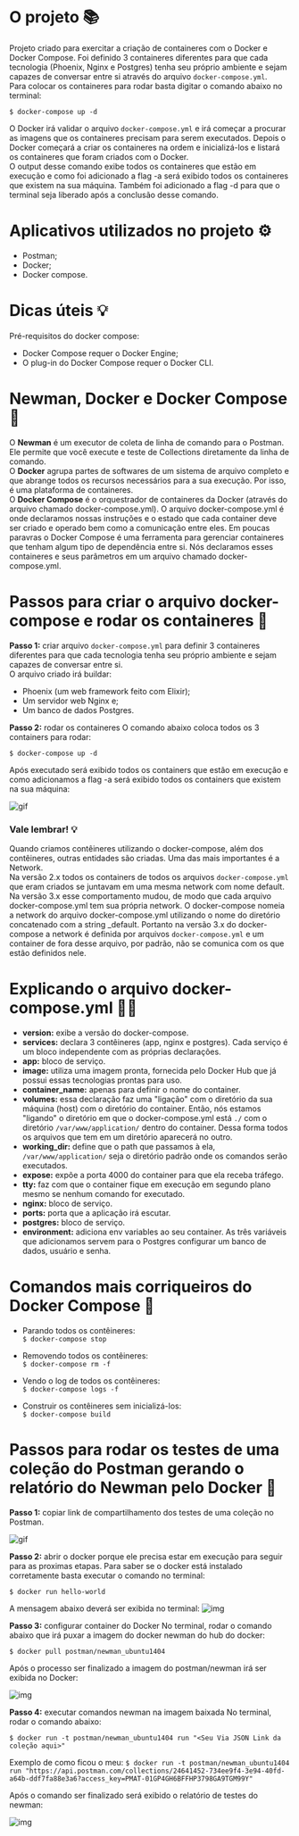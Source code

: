 # O projeto 📚

Projeto criado para exercitar a criação de containeres com o Docker e Docker Compose. Foi definido 3 containeres diferentes para que cada tecnologia (Phoenix, Nginx e Postgres) tenha seu próprio ambiente e sejam capazes de conversar entre si através do arquivo `docker-compose.yml`.<br>
Para colocar os containeres para rodar basta digitar o comando abaixo no terminal:

`$ docker-compose up -d`

O Docker irá validar o arquivo `docker-compose.yml` e irá começar a procurar as imagens que os containeres precisam para serem executados. Depois o Docker começará a criar os containeres na ordem e inicializá-los e listará os containeres que foram criados com o Docker.<br>
O output desse comando exibe todos os containeres que estão em execução e como foi adicionado a flag -a será exibido todos os containeres que existem na sua máquina.
Também foi adicionado a flag -d para que o terminal seja liberado após a conclusão desse comando.

# Aplicativos utilizados no projeto ⚙️

* Postman;
* Docker;
* Docker compose.

# Dicas úteis 💡

Pré-requisitos do docker compose:

* Docker Compose requer o Docker Engine;
* O plug-in do Docker Compose requer o Docker CLI.

# Newman, Docker e Docker Compose 📰

O **Newman** é um executor de coleta de linha de comando para o Postman. Ele permite que você execute e teste de  Collections diretamente da linha de comando.<br>
O **Docker** agrupa partes de softwares de um sistema de arquivo completo e que abrange todos os recursos necessários para a sua execução. Por isso, é uma plataforma de containeres.<br>
O **Docker Compose** é o orquestrador de containeres da Docker (através do arquivo chamado docker-compose.yml). O arquivo docker-compose.yml é onde declaramos nossas instruções e o estado que cada container deve ser criado e operado bem como a comunicação entre eles. Em poucas paravras o Docker Compose é uma ferramenta para gerenciar containeres que tenham algum tipo de dependência entre si. Nós declaramos esses containeres e seus parâmetros em um arquivo chamado docker-compose.yml.

# Passos para criar o arquivo docker-compose e rodar os containeres 📝

**Passo 1:** criar arquivo `docker-compose.yml` para definir 3 containeres diferentes para que cada tecnologia tenha seu próprio ambiente e sejam capazes de conversar entre si.<br>
O arquivo criado irá buildar:
* Phoenix (um web framework feito com Elixir);
* Um servidor web Nginx e;
* Um banco de dados Postgres.

**Passo 2:** rodar os containeres
O comando abaixo coloca todos os 3 containers para rodar:

`$ docker-compose up -d`

Após executado será exibido todos os containers que estão em execução e como adicionamos a flag -a será exibido todos os containers que existem na sua máquina:

![gif](./img/rodando-containeres-docker.gif "Rondando containeres docker")

### Vale lembrar! 💡
Quando criamos contêineres utilizando o docker-compose, além dos contêineres, outras entidades são criadas. Uma das mais importantes é a Network.<br>
Na versão 2.x todos os containers de todos os arquivos `docker-compose.yml` que eram criados se juntavam em uma mesma network com nome default.<br>
Na versão 3.x esse comportamento mudou, de modo que cada arquivo docker-compose.yml tem sua própria network. O docker-compose nomeia a network do arquivo docker-compose.yml utilizando o nome do diretório concatenado com a string _default. Portanto na versão 3.x do docker-compose a network é definida por arquivos `docker-compose.yml` e um container de fora desse arquivo, por padrão, não se comunica com os que estão definidos nele.

# Explicando o arquivo docker-compose.yml 👨‍💻

* **version:** exibe a versão do docker-compose.
* **services:** declara 3 contêineres (app, nginx e postgres). Cada serviço é um bloco independente com as próprias declarações.
* **app:** bloco de serviço.
* **image:** utiliza uma imagem pronta, fornecida pelo Docker Hub que já possui essas tecnologias prontas para uso.
* **container_name:** apenas para definir o nome do container.
* **volumes:** essa declaração faz uma "ligação" com o diretório da sua máquina (host) com o diretório do container. Então, nós estamos "ligando" o diretório em que o docker-compose.yml está `./` com o diretório `/var/www/application/` dentro do container. Dessa forma todos os arquivos que tem em um diretório aparecerá no outro.
* **working_dir:** define que o path que passamos à ela, `/var/www/application/` seja o diretório padrão onde os comandos serão executados.
* **expose:** expõe a porta 4000 do container para que ela receba tráfego.
* **tty:** faz com que o container fique em execução em segundo plano mesmo se nenhum comando for executado.
* **nginx:** bloco de serviço.
* **ports:** porta que a aplicação irá escutar.
* **postgres:** bloco de serviço.
* **environment:** adiciona env variables ao seu container. As três variáveis que adicionamos servem para o Postgres configurar um banco de dados, usuário e senha.

# Comandos mais corriqueiros do Docker Compose 🔖 

* Parando todos os contêineres:<br>
    `$ docker-compose stop`

* Removendo todos os contêineres:<br>
    `$ docker-compose rm -f`

* Vendo o log de todos os contêineres:<br>
    `$ docker-compose logs -f`

* Construir os contêineres sem inicializá-los:<br>
    `$ docker-compose build`

# Passos para rodar os testes de uma coleção do Postman gerando o relatório do Newman pelo Docker 📝

**Passo 1:** copiar link de compartilhamento dos testes de uma coleção no Postman.

![gif](./img/link-compartilhamento-colecao-postman.gif "Link de compartilhamento de coleção no postman")

**Passo 2:** abrir o docker porque ele precisa estar em execução para seguir para as proximas etapas. Para saber se o docker está instalado corretamente basta executar o comando no terminal:

`$ docker run hello-world`

A mensagem abaixo deverá ser exibida no terminal:
![img](./img/confirmacao-docker-instalado.png "Mensagem de confirmação docker instalado")

**Passo 3:** configurar container do Docker
No terminal, rodar o comando abaixo que irá puxar a imagem do docker newman do hub do docker:

`$ docker pull postman/newman_ubuntu1404`

Após o processo ser finalizado a imagem do postman/newman irá ser exibida no Docker:

![img](./img/imagem-postman-newman-baixada.png "Imagem postman/newman no Docker")

**Passo 4:** executar comandos newman na imagem baixada
No terminal, rodar o comando abaixo:

`$ docker run -t postman/newman_ubuntu1404 run "<Seu Via JSON Link da coleção aqui>"`

Exemplo de como ficou o meu:
`$ docker run -t postman/newman_ubuntu1404 run "https://api.postman.com/collections/24641452-734ee9f4-3e94-40fd-a64b-ddf7fa88e3a6?access_key=PMAT-01GP4GH6BFFHP3798GA9TGM99Y"`

Após o comando ser finalizado será exibido o relatório de testes do newman:

![img](./img/relatorio-de-testes-do-newman.png "Relatório de testes do newman")

